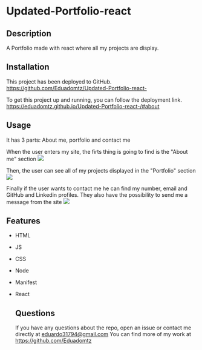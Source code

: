 # Updated-Portfolio-react

## Description
A Portfolio made with react where all my projects are display.

## Installation
This project has been deployed to GitHub. https://github.com/Eduadomtz/Updated-Portfolio-react-

To get this project up and running, you can follow the deployment link. https://eduadomtz.github.io/Updated-Portfolio-react-/#about

## Usage
It has 3 parts: About me, portfolio and contact me

When the user enters my site, the firts thing is going to find is the "About me" section
<img src="./">

Then, the user can see all of my projects displayed in the "Portfolio" section
<img src="./">

Finally if the user wants to contact me he can find my number, email and GitHub and Linkedin profiles. They also have the possibility to send me a message from the site
<img src="./">

## Features
- HTML
- JS
- CSS
- Node
- Manifest
- React

  ## Questions
  If you have any questions about the repo, open an issue or contact me directly at eduardo31794@gmail.com You can find more of my work at https://github.com/Eduadomtz